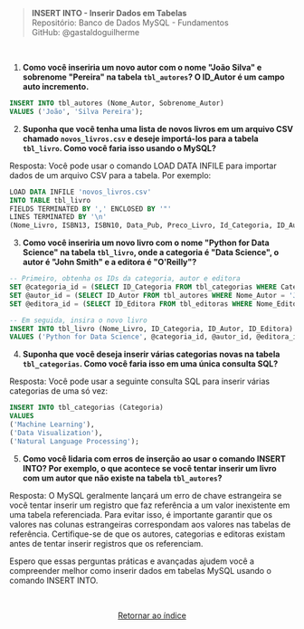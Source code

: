 > **INSERT INTO - Inserir Dados em Tabelas**     
> Repositório: Banco de Dados MySQL - Fundamentos  
> GitHub: @gastaldoguilherme

&nbsp;



1. **Como você inseriria um novo autor com o nome "João Silva" e sobrenome "Pereira" na tabela `tbl_autores`? O ID_Autor é um campo auto incremento.**

```sql
INSERT INTO tbl_autores (Nome_Autor, Sobrenome_Autor)
VALUES ('João', 'Silva Pereira');
```

2. **Suponha que você tenha uma lista de novos livros em um arquivo CSV chamado `novos_livros.csv` e deseje importá-los para a tabela `tbl_livro`. Como você faria isso usando o MySQL?**

Resposta: Você pode usar o comando LOAD DATA INFILE para importar dados de um arquivo CSV para a tabela. Por exemplo:

```sql
LOAD DATA INFILE 'novos_livros.csv'
INTO TABLE tbl_livro
FIELDS TERMINATED BY ',' ENCLOSED BY '"'
LINES TERMINATED BY '\n'
(Nome_Livro, ISBN13, ISBN10, Data_Pub, Preco_Livro, Id_Categoria, ID_Autor, ID_Editora);
```

3. **Como você inseriria um novo livro com o nome "Python for Data Science" na tabela `tbl_livro`, onde a categoria é "Data Science", o autor é "John Smith" e a editora é "O'Reilly"?**

```sql
-- Primeiro, obtenha os IDs da categoria, autor e editora
SET @categoria_id = (SELECT ID_Categoria FROM tbl_categorias WHERE Categoria = 'Data Science');
SET @autor_id = (SELECT ID_Autor FROM tbl_autores WHERE Nome_Autor = 'John' AND Sobrenome_Autor = 'Smith');
SET @editora_id = (SELECT ID_Editora FROM tbl_editoras WHERE Nome_Editora = 'O''Reilly');

-- Em seguida, insira o novo livro
INSERT INTO tbl_livro (Nome_Livro, ID_Categoria, ID_Autor, ID_Editora)
VALUES ('Python for Data Science', @categoria_id, @autor_id, @editora_id);
```

4. **Suponha que você deseja inserir várias categorias novas na tabela `tbl_categorias`. Como você faria isso em uma única consulta SQL?**

Resposta: Você pode usar a seguinte consulta SQL para inserir várias categorias de uma só vez:

```sql
INSERT INTO tbl_categorias (Categoria)
VALUES
('Machine Learning'),
('Data Visualization'),
('Natural Language Processing');
```

5. **Como você lidaria com erros de inserção ao usar o comando INSERT INTO? Por exemplo, o que acontece se você tentar inserir um livro com um autor que não existe na tabela `tbl_autores`?**

Resposta: O MySQL geralmente lançará um erro de chave estrangeira se você tentar inserir um registro que faz referência a um valor inexistente em uma tabela referenciada. Para evitar isso, é importante garantir que os valores nas colunas estrangeiras correspondam aos valores nas tabelas de referência. Certifique-se de que os autores, categorias e editoras existam antes de tentar inserir registros que os referenciam.

Espero que essas perguntas práticas e avançadas ajudem você a compreender melhor como inserir dados em tabelas MySQL usando o comando INSERT INTO.


&nbsp;    

<div align="center">
   
[Retornar ao índice](/README.md)

</div>